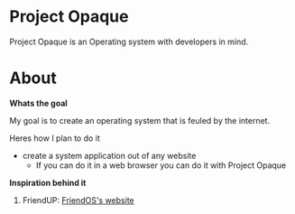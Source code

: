 # Project Opaque

Project Opaque is an Operating system with developers in mind.

# About

**Whats the goal**

My goal is to create an operating system that is feuled by the internet.

Heres how I plan to do it

* create a system application out of any website
  * If you can do it in a web browser you can do it with Project Opaque

**Inspiration behind it**

1. FriendUP:
[FriendOS's website](https://friendos.com/)
